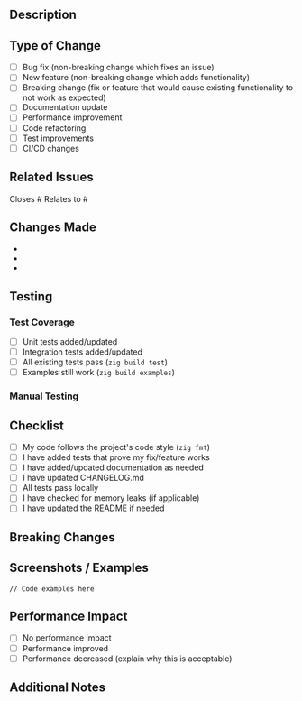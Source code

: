 ## Description
<!-- Provide a brief description of the changes in this PR -->

## Type of Change
<!-- Mark the relevant option with an 'x' -->
- [ ] Bug fix (non-breaking change which fixes an issue)
- [ ] New feature (non-breaking change which adds functionality)
- [ ] Breaking change (fix or feature that would cause existing functionality to not work as expected)
- [ ] Documentation update
- [ ] Performance improvement
- [ ] Code refactoring
- [ ] Test improvements
- [ ] CI/CD changes

## Related Issues
<!-- Link to related issues using #issue_number -->
Closes #
Relates to #

## Changes Made
<!-- List the specific changes made in this PR -->
-
-
-

## Testing
<!-- Describe the testing you've done -->

### Test Coverage
- [ ] Unit tests added/updated
- [ ] Integration tests added/updated
- [ ] All existing tests pass (`zig build test`)
- [ ] Examples still work (`zig build examples`)

### Manual Testing
<!-- Describe any manual testing performed -->

## Checklist
- [ ] My code follows the project's code style (`zig fmt`)
- [ ] I have added tests that prove my fix/feature works
- [ ] I have added/updated documentation as needed
- [ ] I have updated CHANGELOG.md
- [ ] All tests pass locally
- [ ] I have checked for memory leaks (if applicable)
- [ ] I have updated the README if needed

## Breaking Changes
<!-- If this is a breaking change, describe what breaks and how to migrate -->

## Screenshots / Examples
<!-- If applicable, add screenshots or code examples demonstrating the changes -->

```zig
// Code examples here
```

## Performance Impact
<!-- Describe any performance implications of this change -->
- [ ] No performance impact
- [ ] Performance improved
- [ ] Performance decreased (explain why this is acceptable)

## Additional Notes
<!-- Any additional information that reviewers should know -->
